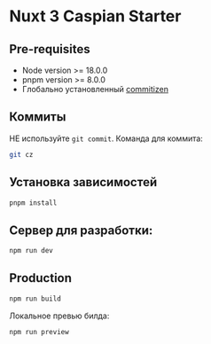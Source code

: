 # Nuxt 3 Caspian Starter

## Pre-requisites
- Node version >= 18.0.0
- pnpm version >= 8.0.0
- Глобально установленный [commitizen](https://github.com/commitizen/cz-cli#installing-the-command-line-tool)

## Коммиты
НЕ используйте `git commit`. Команда для коммита:
```bash
git cz  
```

## Установка зависимостей
```bash
pnpm install
```

## Сервер для разработки:

```bash
npm run dev
```

## Production

```bash
npm run build
```

Локальное превью билда:

```bash
npm run preview
```
